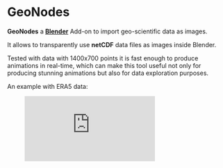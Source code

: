 # GeoNodes

**GeoNodes** a [**Blender**](www.blender.org) Add-on to import geo-scientific data as images.

It allows to transparently use **netCDF** data files as images inside Blender.

Tested with data with 1400x700 points it is fast enough to produce animations in real-time,
which can make this tool useful not only for producing stunning animations but also for data exploration purposes. 

An example with ERA5 data:

<!-- blank line -->
<figure class="video_container">
  <iframe src="https://youtu.be/S5aR_eXGxhs" frameborder="0" allowfullscreen="true"> </iframe>
</figure>
<!-- blank line -->

